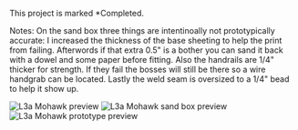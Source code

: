 This project is marked *Completed.

Notes: On the sand box three things are intentinoally not prototypically accurate:  I increased the thickness of the base sheeting to help the print from failing.  Afterwords if that extra 0.5" is a bother you can sand it back with a dowel and some paper before fitting.  Also the handrails are 1/4" thicker for strength.  If they fail the bosses will still be there so a wire handgrab can be located.  Lastly the weld seam is oversized to a 1/4" bead to help it show up.

![L3a Mohawk preview](https://github.com/user-attachments/assets/3cc7dc0a-b2bf-4bda-bd73-aa2da9c97164)
![L3a Mohawk sand box preview](https://github.com/user-attachments/assets/98aa88de-42d3-42b9-aaf5-259252b6f8ea)
![L3a Mohawk prototype preview](https://github.com/user-attachments/assets/4c30fce1-e978-41cf-b3cc-6b247c973a70)
